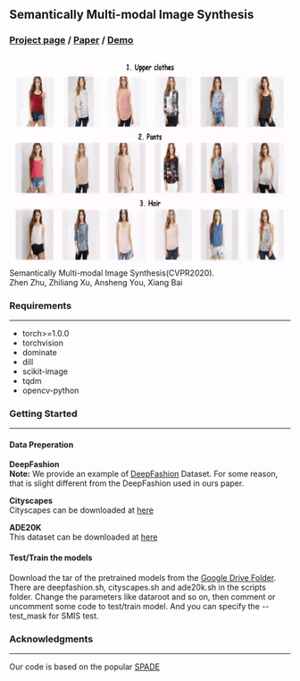Semantically Multi-modal Image Synthesis
---
### [Project page](http://seanseattle.github.io/SMIS) / [Paper](https://arxiv.org/abs/2003.12697)  / [Demo](https://www.youtube.com/watch?v=uarUonGi_ZU&t=2s)
![gif demo](docs/imgs/smis.gif) \
Semantically Multi-modal Image Synthesis(CVPR2020). \
Zhen Zhu, Zhiliang Xu, Ansheng You, Xiang Bai

### Requirements
---
- torch>=1.0.0
- torchvision
- dominate
- dill
- scikit-image
- tqdm
- opencv-python

### Getting Started
----
#### Data Preperation
**DeepFashion** \
**Note:** We provide an example of [DeepFashion](https://drive.google.com/open?id=1ckx35-mlMv57yzv47bmOCrWTm5l2X-zD) Dataset. For some reason, that is slight different from the DeepFashion used in ours paper.


**Cityscapes** \
Cityscapes can be downloaded at [here](https://www.cityscapes-dataset.com/)

**ADE20K** \
This dataset can be downloaded at [here](http://sceneparsing.csail.mit.edu/) 

#### Test/Train the models
Download the tar of the pretrained models from the [Google Drive Folder](https://drive.google.com/open?id=1og_9By_xdtnEd9-xawAj4jYbXR6A9deG).
There are deepfashion.sh, cityscapes.sh and ade20k.sh in the scripts folder. Change the parameters like dataroot and so on, then comment or uncomment some code to test/train model. 
And you can specify the --test_mask for SMIS test.  

  
### Acknowledgments
---
Our code is based on the popular [SPADE](https://github.com/NVlabs/SPADE)
